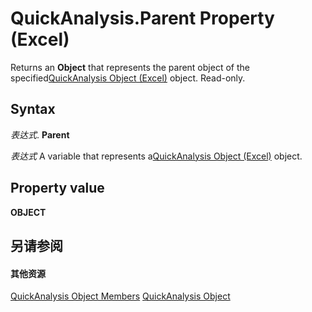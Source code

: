 
# QuickAnalysis.Parent Property (Excel)

Returns an  **Object** that represents the parent object of the specified[QuickAnalysis Object (Excel)](cff69157-e5d9-aacb-2569-9727c5f83b0e.md) object. Read-only.


## Syntax

 _表达式_. **Parent**

 _表达式_ A variable that represents a[QuickAnalysis Object (Excel)](cff69157-e5d9-aacb-2569-9727c5f83b0e.md) object.


## Property value

 **OBJECT**


## 另请参阅


#### 其他资源


[QuickAnalysis Object Members](http://msdn.microsoft.com/library/be4102b8-49b5-e03a-ddfb-6a4e486d9246%28Office.15%29.aspx)
[QuickAnalysis Object](cff69157-e5d9-aacb-2569-9727c5f83b0e.md)